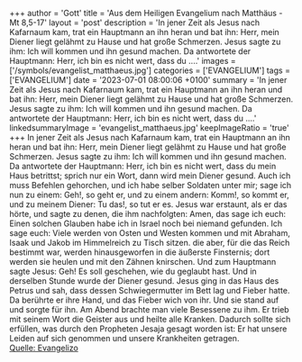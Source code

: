 +++
author = 'Gott'
title = 'Aus dem Heiligen Evangelium nach Matthäus - Mt 8,5-17'
layout = 'post'
description = 'In jener Zeit als Jesus nach Kafarnaum kam, trat ein Hauptmann an ihn heran und bat ihn: Herr, mein Diener liegt gelähmt zu Hause und hat große Schmerzen. Jesus sagte zu ihm: Ich will kommen und ihn gesund machen. Da antwortete der Hauptmann: Herr, ich bin es nicht wert, dass du ....'
images = ['/symbols/evangelist_matthaeus.jpg']
categories = ['EVANGELIUM']
tags = ['EVANGELIUM']
date = '2023-07-01 08:00:06 +0100'
summary = 'In jener Zeit als Jesus nach Kafarnaum kam, trat ein Hauptmann an ihn heran und bat ihn: Herr, mein Diener liegt gelähmt zu Hause und hat große Schmerzen. Jesus sagte zu ihm: Ich will kommen und ihn gesund machen. Da antwortete der Hauptmann: Herr, ich bin es nicht wert, dass du ....'
linkedsummaryImage = 'evangelist_matthaeus.jpg'
keepImageRatio = 'true'
+++
In jener Zeit als Jesus nach Kafarnaum kam, trat ein Hauptmann an ihn heran und bat ihn:
Herr, mein Diener liegt gelähmt zu Hause und hat große Schmerzen.
Jesus sagte zu ihm: Ich will kommen und ihn gesund machen.
Da antwortete der Hauptmann: Herr, ich bin es nicht wert, dass du mein Haus betrittst; sprich nur ein Wort, dann wird mein Diener gesund.<!--more-->
Auch ich muss Befehlen gehorchen, und ich habe selber Soldaten unter mir; sage ich nun zu einem: Geh!, so geht er, und zu einem andern: Komm!, so kommt er, und zu meinem Diener: Tu das!, so tut er es.
Jesus war erstaunt, als er das hörte, und sagte zu denen, die ihm nachfolgten: Amen, das sage ich euch: Einen solchen Glauben habe ich in Israel noch bei niemand gefunden.
Ich sage euch: Viele werden von Osten und Westen kommen und mit Abraham, Isaak und Jakob im Himmelreich zu Tisch sitzen.
die aber, für die das Reich bestimmt war, werden hinausgeworfen in die äußerste Finsternis; dort werden sie heulen und mit den Zähnen knirschen.
Und zum Hauptmann sagte Jesus: Geh! Es soll geschehen, wie du geglaubt hast. Und in derselben Stunde wurde der Diener gesund.
Jesus ging in das Haus des Petrus und sah, dass dessen Schwiegermutter im Bett lag und Fieber hatte.
Da berührte er ihre Hand, und das Fieber wich von ihr. Und sie stand auf und sorgte für ihn.
Am Abend brachte man viele Besessene zu ihm. Er trieb mit seinem Wort die Geister aus und heilte alle Kranken.
Dadurch sollte sich erfüllen, was durch den Propheten Jesaja gesagt worden ist: Er hat unsere Leiden auf sich genommen und unsere Krankheiten getragen.<br> [Quelle: Evangelizo](https://evangeliumtagfuertag.org/DE/gospel)
